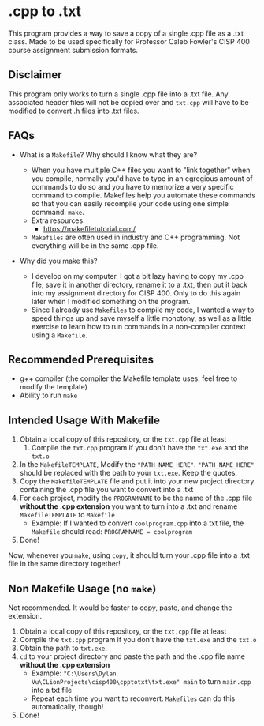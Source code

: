 # .cpp to .txt
This program provides a way to save a copy of a single .cpp file as a .txt class. Made to be used specifically for Professor Caleb Fowler's CISP 400 course assignment submission formats.

## Disclaimer
This program only works to turn a single .cpp file into a .txt file. Any associated header files will not be copied over and `txt.cpp` will have to be modified to convert .h files into .txt files.

## FAQs
* What is a `Makefile`? Why should I know what they are?
   * When you have multiple C++ files you want to "link together" when you compile, normally you'd have to type in an egregious amount of commands to do so and you have to memorize a very specific command to compile. Makefiles help you automate these commands so that you can easily recompile your code using one simple command: `make`.
    * Extra resources:
      * https://makefiletutorial.com/
    * `Makefiles` are often used in industry and C++ programming. Not everything will be in the same .cpp file.
    
* Why did you make this?
   * I develop on my computer. I got a bit lazy having to copy my .cpp file, save it in another directory, rename it to a .txt, then put it back into my assignment directory for CISP 400. Only to do this again later when I modified something on the program.
    * Since I already use `Makefiles` to compile my code, I wanted a way to speed things up and save myself a little monotony, as well as a little exercise to learn how to run commands in a non-compiler context using a `Makefile`.


## Recommended Prerequisites
* g++ compiler (the compiler the Makefile template uses, feel free to modify the template)
* Ability to run `make`

## Intended Usage With Makefile
1. Obtain a local copy of this repository, or the `txt.cpp` file at least
    1. Compile the `txt.cpp` program if you don't have the `txt.exe` and the `txt.o`
2. In the `MakefileTEMPLATE`, Modify the `"PATH_NAME_HERE"`. `"PATH_NAME_HERE"` should be replaced with the path to your `txt.exe`. Keep the quotes.
3. Copy the `MakefileTEMPLATE` file and put it into your new project directory containing the .cpp file you want to convert into a .txt
4. For each project, modify the `PROGRAMNAME` to be the name of the .cpp file **without the .cpp extension** you want to turn into a .txt and rename `MakefileTEMPLATE` to `Makefile`
    * Example: If I wanted to convert `coolprogram.cpp` into a txt file, the `Makefile` should read: `PROGRAMNAME = coolprogram`
5. Done!

Now, whenever you `make`, using `copy`, it should turn your .cpp file into a .txt file in the same directory together!

## Non Makefile Usage (no `make`)
Not recommended. It would be faster to copy, paste, and change the extension.
1. Obtain a local copy of this repository, or the `txt.cpp` file at least
2. Compile the `txt.cpp` program if you don't have the `txt.exe` and the `txt.o`
3. Obtain the path to `txt.exe`.
4. `cd` to your project directory and paste the path and the .cpp file name **without the .cpp extension**
    * Example: `"C:\Users\Dylan Vu\CLionProjects\cisp400\cpptotxt\txt.exe" main` to turn `main.cpp` into a txt file
    * Repeat each time you want to reconvert. `Makefiles` can do this automatically, though!
5. Done!    